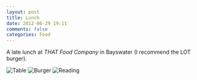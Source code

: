 ```yaml
---
layout: post
title: Lunch
date: 2012-06-29 19:11
comments: false
categories: Food
---
```


A late lunch at *THAT Food Company*&nbsp;in Bayswater (I recommend the LOT burger).

![Table](http://f.cl.ly/items/1K2e1E2B3C3n1c0m0M1o/DSCF0264-Edit-2.jpg)
![Burger](http://f.cl.ly/items/2X0C0d152N3R3L0Q112U/DSCF0265-Edit-2.jpg)
![Reading](http://f.cl.ly/items/3s1j2U3t09092c0y220l/DSCF0266-Edit.jpg)
